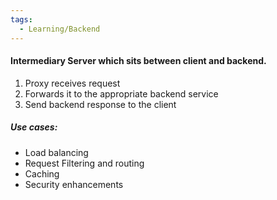 ```yaml
---
tags:
  - Learning/Backend
---
```

#### **Intermediary Server** which sits between client and backend.
1. Proxy receives request
2. Forwards it to the appropriate backend service
3. Send backend response to the client
##### Use cases:
- Load balancing
- Request Filtering and routing
- Caching
- Security enhancements
